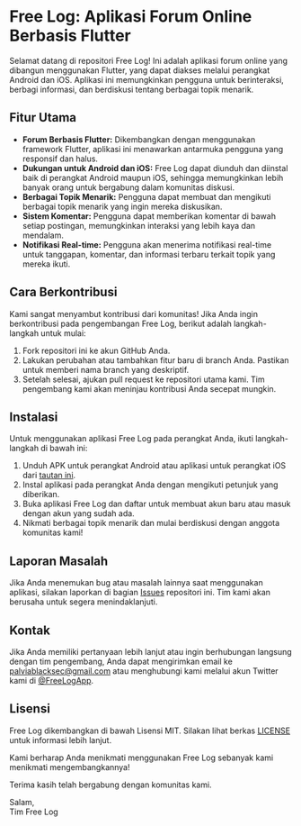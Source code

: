 
   <h1>Free Log: Aplikasi Forum Online Berbasis Flutter</h1>
    <p>Selamat datang di repositori Free Log! Ini adalah aplikasi forum online yang dibangun menggunakan Flutter, yang dapat diakses melalui perangkat Android dan iOS. Aplikasi ini memungkinkan pengguna untuk berinteraksi, berbagi informasi, dan berdiskusi tentang berbagai topik menarik.</p>

   <h2>Fitur Utama</h2>
    <ul>
        <li><strong>Forum Berbasis Flutter:</strong> Dikembangkan dengan menggunakan framework Flutter, aplikasi ini menawarkan antarmuka pengguna yang responsif dan halus.</li>
        <li><strong>Dukungan untuk Android dan iOS:</strong> Free Log dapat diunduh dan diinstal baik di perangkat Android maupun iOS, sehingga memungkinkan lebih banyak orang untuk bergabung dalam komunitas diskusi.</li>
        <li><strong>Berbagai Topik Menarik:</strong> Pengguna dapat membuat dan mengikuti berbagai topik menarik yang ingin mereka diskusikan.</li>
        <li><strong>Sistem Komentar:</strong> Pengguna dapat memberikan komentar di bawah setiap postingan, memungkinkan interaksi yang lebih kaya dan mendalam.</li>
        <li><strong>Notifikasi Real-time:</strong> Pengguna akan menerima notifikasi real-time untuk tanggapan, komentar, dan informasi terbaru terkait topik yang mereka ikuti.</li>
    </ul>

   <h2>Cara Berkontribusi</h2>
    <p>Kami sangat menyambut kontribusi dari komunitas! Jika Anda ingin berkontribusi pada pengembangan Free Log, berikut adalah langkah-langkah untuk mulai:</p>
    <ol>
        <li>Fork repositori ini ke akun GitHub Anda.</li>
        <li>Lakukan perubahan atau tambahkan fitur baru di branch Anda. Pastikan untuk memberi nama branch yang deskriptif.</li>
        <li>Setelah selesai, ajukan pull request ke repositori utama kami. Tim pengembang kami akan meninjau kontribusi Anda secepat mungkin.</li>
    </ol>

   <h2>Instalasi</h2>
    <p>Untuk menggunakan aplikasi Free Log pada perangkat Anda, ikuti langkah-langkah di bawah ini:</p>
    <ol>
       <li>Unduh APK untuk perangkat Android atau aplikasi untuk perangkat iOS dari <a href="https://example.com">tautan ini</a>.</li>
        <li>Instal aplikasi pada perangkat Anda dengan mengikuti petunjuk yang diberikan.</li>
        <li>Buka aplikasi Free Log dan daftar untuk membuat akun baru atau masuk dengan akun yang sudah ada.</li>
        <li>Nikmati berbagai topik menarik dan mulai berdiskusi dengan anggota komunitas kami!</li>
    </ol>
    <h2>Laporan Masalah</h2>
    <p>Jika Anda menemukan bug atau masalah lainnya saat menggunakan aplikasi, silakan laporkan di bagian <a href="https://github.com/JiilanTJ/forum-kampus/issues">Issues</a> repositori ini. Tim kami akan berusaha untuk segera menindaklanjuti.</p>

   <h2>Kontak</h2>
    <p>Jika Anda memiliki pertanyaan lebih lanjut atau ingin berhubungan langsung dengan tim pengembang, Anda dapat mengirimkan email ke <a href="mailto:palviablacksec@gmail.com">palviablacksec@gmail.com</a> atau menghubungi kami melalui akun Twitter kami di <a href="https://twitter.com/FreeLogApp">@FreeLogApp</a>.</p>
    
   <h2>Lisensi</h2>
    <p>Free Log dikembangkan di bawah Lisensi MIT. Silakan lihat berkas <a href="https://github.com/username/Free-Log/blob/main/LICENSE">LICENSE</a> untuk informasi lebih lanjut.</p>

   <p>Kami berharap Anda menikmati menggunakan Free Log sebanyak kami menikmati mengembangkannya!</p>
    <p>Terima kasih telah bergabung dengan komunitas kami.</p>
    <p>Salam, <br> Tim Free Log</p>
